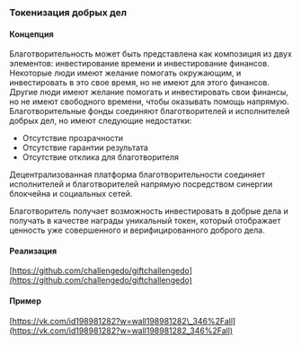 ### Токенизация добрых дел

#### Концепция

Благотворительность может быть представлена как композиция из двух элементов: инвестирование времени и инвестирование финансов. Некоторые люди имеют желание помогать окружающим, и инвестировать в это свое время, но не имеют для этого финансов. Другие люди имеют желание помогать и инвестировать свои финансы, но не имеют свободного времени, чтобы оказывать помощь напрямую. Благотворительные фонды соединяют благотворителей и исполнителей добрых дел, но имеют следующие недостатки:

* Отсутствие прозрачности
* Отсутствие гарантии результата
* Отсутствие отклика для благотворителя

Децентрализованная платформа благотворительности соединяет исполнителей и благотворителей напрямую посредством синергии блокчейна и социальных сетей.

Благотворитель получает возможность инвестировать в добрые дела и получать в качестве награды уникальный токен, который отображает ценность уже совершенного и верифицированного доброго дела.

#### Реализация

[https://github.com/challengedo/giftchallengedo](https://github.com/challengedo/giftchallengedo)

#### Пример

[https://vk.com/id198981282?w=wall198981282\_346%2Fall](https://vk.com/id198981282?w=wall198981282_346%2Fall)


